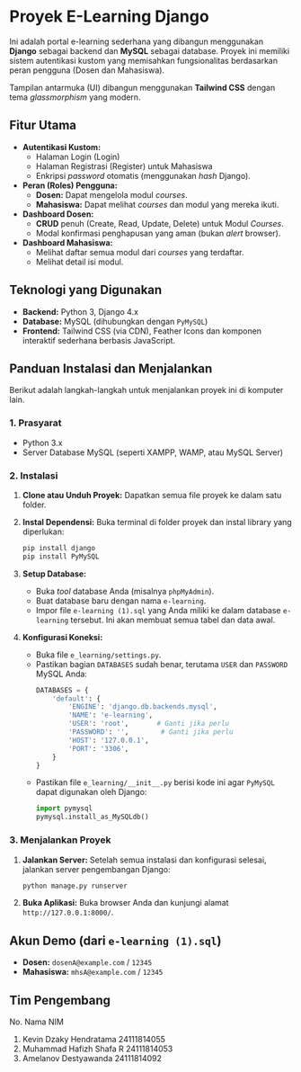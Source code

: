 # Proyek E-Learning Django

Ini adalah portal e-learning sederhana yang dibangun menggunakan **Django** sebagai backend dan **MySQL** sebagai database. Proyek ini memiliki sistem autentikasi kustom yang memisahkan fungsionalitas berdasarkan peran pengguna (Dosen dan Mahasiswa).

Tampilan antarmuka (UI) dibangun menggunakan **Tailwind CSS** dengan tema *glassmorphism* yang modern.

## Fitur Utama

* **Autentikasi Kustom:**
    * Halaman Login (Login)
    * Halaman Registrasi (Register) untuk Mahasiswa
    * Enkripsi *password* otomatis (menggunakan *hash* Django).
* **Peran (Roles) Pengguna:**
    * **Dosen:** Dapat mengelola modul *courses*.
    * **Mahasiswa:** Dapat melihat *courses* dan modul yang mereka ikuti.
* **Dashboard Dosen:**
    * **CRUD** penuh (Create, Read, Update, Delete) untuk Modul *Courses*.
    * Modal konfirmasi penghapusan yang aman (bukan *alert* browser).
* **Dashboard Mahasiswa:**
    * Melihat daftar semua modul dari *courses* yang terdaftar.
    * Melihat detail isi modul.

## Teknologi yang Digunakan

* **Backend:** Python 3, Django 4.x
* **Database:** MySQL (dihubungkan dengan `PyMySQL`)
* **Frontend:** Tailwind CSS (via CDN), Feather Icons dan komponen interaktif sederhana berbasis JavaScript.

## Panduan Instalasi dan Menjalankan

Berikut adalah langkah-langkah untuk menjalankan proyek ini di komputer lain.

### 1. Prasyarat

* Python 3.x
* Server Database MySQL (seperti XAMPP, WAMP, atau MySQL Server)

### 2. Instalasi

1.  **Clone atau Unduh Proyek:**
    Dapatkan semua file proyek ke dalam satu folder.

2.  **Instal Dependensi:**
    Buka terminal di folder proyek dan instal library yang diperlukan:
    ```bash
    pip install django
    pip install PyMySQL
    ```

3.  **Setup Database:**
    * Buka *tool* database Anda (misalnya `phpMyAdmin`).
    * Buat database baru dengan nama `e-learning`.
    * Impor file `e-learning (1).sql` yang Anda miliki ke dalam database `e-learning` tersebut. Ini akan membuat semua tabel dan data awal.

4.  **Konfigurasi Koneksi:**
    * Buka file `e_learning/settings.py`.
    * Pastikan bagian `DATABASES` sudah benar, terutama `USER` dan `PASSWORD` MySQL Anda:
        ```python
        DATABASES = {
            'default': {
                'ENGINE': 'django.db.backends.mysql',
                'NAME': 'e-learning',  
                'USER': 'root',       # Ganti jika perlu
                'PASSWORD': '',        # Ganti jika perlu
                'HOST': '127.0.0.1',
                'PORT': '3306',
            }
        }
        ```
    * Pastikan file `e_learning/__init__.py` berisi kode ini agar `PyMySQL` dapat digunakan oleh Django:
        ```python
        import pymysql
        pymysql.install_as_MySQLdb()
        ```

### 3. Menjalankan Proyek

1.  **Jalankan Server:**
    Setelah semua instalasi dan konfigurasi selesai, jalankan server pengembangan Django:
    ```bash
    python manage.py runserver
    ```

2.  **Buka Aplikasi:**
    Buka browser Anda dan kunjungi alamat `http://127.0.0.1:8000/`.

## Akun Demo (dari `e-learning (1).sql`)

* **Dosen:** `dosenA@example.com` / `12345`
* **Mahasiswa:** `mhsA@example.com` / `12345`

## Tim Pengembang

No.	Nama	NIM

1.	Kevin Dzaky Hendratama	24111814055
2.	Muhammad Hafizh Shafa R	24111814053
3.	Amelanov Destyawanda	24111814092
